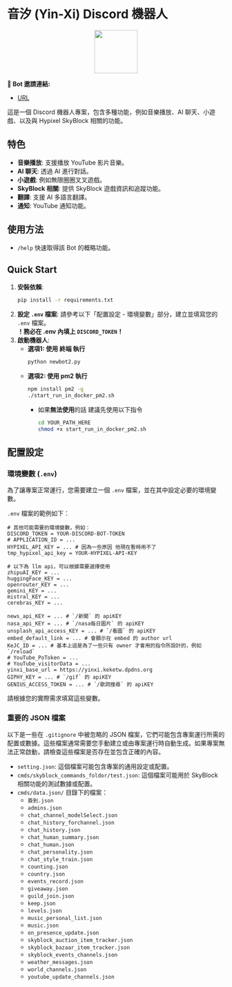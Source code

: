 # 音汐 (Yin-Xi) Discord 機器人
<p align="center">
  <img src="https://github.com/NotKeKe/Discord-Bot-YinXi/tree/main/assets/botself.png?raw=true" width = "100" height = "100"/>
</p>

**🔗 Bot 邀請連結:**
- [URL](https://discord.com/oauth2/authorize?client_id=990798785489825813)

這是一個 Discord 機器人專案，包含多種功能，例如音樂播放、AI 聊天、小遊戲、以及與 Hypixel SkyBlock 相關的功能。

## 特色
*   **音樂播放**: 支援播放 YouTube 影片音樂。
*   **AI 聊天**: 透過 AI 進行對話。
*   **小遊戲**: 例如無限圈圈叉叉遊戲。
*   **SkyBlock 相關**: 提供 SkyBlock 遊戲資訊和追蹤功能。
*   **翻譯**: 支援 AI 多語言翻譯。
*   **通知**: YouTube 通知功能。

## 使用方法
- `/help` 快速取得該 Bot 的概略功能。

## Quick Start

1.  **安裝依賴**:
    ```bash
    pip install -r requirements.txt
    ```
2.  **設定 `.env` 檔案**:
    請參考以下「配置設定 - 環境變數」部分，建立並填寫您的 `.env` 檔案。 <br>
    **！務必在 .env 內填上 `DISCORD_TOKEN`！**
3.  **啟動機器人**: <br>
    - **選項1: 使用 終端 執行**
        ```bash
        python newbot2.py
        ```
    - **選項2: 使用 pm2 執行**
        ```bash
        npm install pm2 -g
        ./start_run_in_docker_pm2.sh
        ```
        - 如果**無法使用**的話 建議先使用以下指令 
            ```bash
            cd YOUR_PATH_HERE
            chmod +x start_run_in_docker_pm2.sh
            ```

## 配置設定

### 環境變數 (`.env`)

為了讓專案正常運行，您需要建立一個 `.env` 檔案，並在其中設定必要的環境變數。

`.env` 檔案的範例如下：

```
# 其他可能需要的環境變數，例如：
DISCORD_TOKEN = YOUR-DISCORD-BOT-TOKEN
# APPLICATION_ID = ...
HYPIXEL_API_KEY = ... # 因為一些原因 他現在暫時用不了
tmp_hypixel_api_key = YOUR-HYPIXEL-API-KEY

# 以下為 llm api，可以根據需要選擇使用
zhipuAI_KEY = ...
huggingFace_KEY = ...
openrouter_KEY = ...
gemini_KEY = ...
mistral_KEY = ...
cerebras_KEY = ...

news_api_KEY = ... # `/新聞` 的 apiKEY
nasa_api_KEY = ... # `/nasa每日圖片` 的 apiKEY
unsplash_api_access_KEY = ... # `/看圖` 的 apiKEY
embed_default_link = ... # 會顯示在 embed 的 author url
KeJC_ID = ... # 基本上這是為了一些只有 owner 才會用的指令所設計的，例如 `/reload`
# YouTube_PoToken = ...
# YouTube_visitorData = ...
yinxi_base_url = https://yinxi.keketw.dpdns.org
GIPHY_KEY = ... # `/gif` 的 apiKEY
GENIUS_ACCESS_TOKEN = ... # `/歌詞搜尋` 的 apiKEY
```

請根據您的實際需求填寫這些變數。

### 重要的 JSON 檔案

以下是一些在 `.gitignore` 中被忽略的 JSON 檔案，它們可能包含專案運行所需的配置或數據。這些檔案通常需要您手動建立或由專案運行時自動生成。如果專案無法正常啟動，請檢查這些檔案是否存在並包含正確的內容。

*   `setting.json`: 這個檔案可能包含專案的通用設定或配置。
*   `cmds/skyblock_commands_foldor/test.json`: 這個檔案可能用於 SkyBlock 相關功能的測試數據或配置。
*   `cmds/data.json/` 目錄下的檔案：
    *   `簽到.json`
    *   `admins.json`
    *   `chat_channel_modelSelect.json`
    *   `chat_history_forchannel.json`
    *   `chat_history.json`
    *   `chat_human_summary.json`
    *   `chat_human.json`
    *   `chat_personality.json`
    *   `chat_style_train.json`
    *   `counting.json`
    *   `country.json`
    *   `events_record.json`
    *   `giveaway.json`
    *   `guild_join.json`
    *   `keep.json`
    *   `levels.json`
    *   `music_personal_list.json`
    *   `music.json`
    *   `on_presence_update.json`
    *   `skyblock_auction_item_tracker.json`
    *   `skyblock_bazaar_item_tracker.json`
    *   `skyblock_events_channels.json`
    *   `weather_messages.json`
    *   `world_channels.json`
    *   `youtube_update_channels.json`
